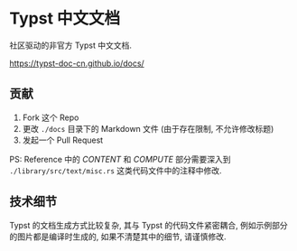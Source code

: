 # Typst 中文文档

社区驱动的非官方 Typst 中文文档.

https://typst-doc-cn.github.io/docs/

## 贡献

1. Fork 这个 Repo
2. 更改 `./docs` 目录下的 Markdown 文件 (由于存在限制, 不允许修改标题)
3. 发起一个 Pull Request

PS: Reference 中的 *CONTENT* 和 *COMPUTE* 部分需要深入到 `./library/src/text/misc.rs` 这类代码文件中的注释中修改.


## 技术细节

Typst 的文档生成方式比较复杂, 其与 Typst 的代码文件紧密耦合, 例如示例部分的图片都是编译时生成的, 如果不清楚其中的细节, 请谨慎修改.
